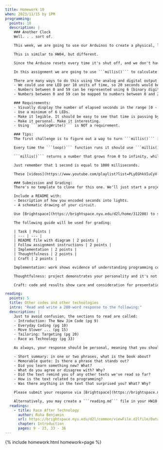 ```yaml
---
title: Homework 10
when: 2023/11/15 by 1PM
programming:
  points: 10
  description: |
    ### Another Clock
    Well. . . sort of.

    This week, we are going to use our Arduinos to create a physical, light-based, time-keeping device.

    This is similar to HW04, but different.

    Since the Arduino resets every time it's shut off, and we don't have it connected to the internet yet, it isn't capable of knowing exactly what time it is. Because of this, there are no functions for getting the current hour, minute or second, just ```millis()```, which tells us how many milliseconds have elapsed since the Arduino board began running the current program.

    In this assignment we are going to use ```millis()``` to calculate the number of seconds that have elapsed since our program began running, and display that using LEDs. Since we will have a finite number of LEDs to do this, we will use "clock" seconds, meaning, numbers between 0 and 59, not 0 to infinity.

    There are many ways to do this using the analog and digital output functions from the Arduino:
    - We could use one LED per 10 units of time, so 20 seconds would be represented by 2 lit LEDs, 30 seconds by 3 LEDs, etc.
    - Numbers between 0 and 59 can be represented using 6 [binary digits, or, bits](https://www.mathsisfun.com/binary-number-system.html).
    - Numbers between 0 and 59 can be mapped to numbers between 0 and 255 and used as parameters to the ```analogWrite()``` function.

    ### Requirements:
    - Visually display the number of elapsed seconds in the range [0 - 59]. Feel free to include extra LEDs for minutes, hours or milliseconds.
    - Use a minimum of 6 LEDs.
    - Make it legible. It should be easy to see that time is passing by looking at the LEDs. One LED that fades from fully OFF to fully ON over a minute is probably legible. One LED that fades from fully OFF to fully ON over an hour is not legible.
    - Make it personal. Make it interesting.
    - Using ```analogWrite()``` is NOT a requirement.

    ### Tips:
    The first challenge is to figure out a way to turn ```millis()``` into wall seconds.

    Every time the ```loop()``` function runs it should use ```millis()``` to calculate values for the 6 LEDs.

    ```millis()``` returns a number that grows from 0 to infinity, while the number of seconds is a number that cycles from 0 to 59 and then back to 0 again. Sounds like a modulus operation.

    Just remember that 1 second is equal to 1000 milliseconds.

    These [videos](https://www.youtube.com/playlist?list=PLyEGhkVIuCyV-nFkyuAvXD9yks3EQ9Biv) with week 10 content should help.

    ### Submission and Grading:
    There's no template to clone for this one. We'll just start a project named HW10 through the Arduino IDE and then push its folder to our GitHub account (like in this [video](https://www.youtube.com/watch?v=VuhrHrkvV0E)).

    Include a README with:
    - Description of how you encoded seconds into lights.
    - A schematic drawing of your circuit.

    Use [Brightspace](https://brightspace.nyu.edu/d2l/home/312200) to submit a link to your repository and a video of your project working. The video should be 15 to 30 seconds long and you can upload the file to Brightspace or host it somewhere else and submit a link.

    The following guide will be used for grading:

    | Task | Points |
    | --- | --- |
    | README file with diagram | 2 points |
    | Follow assignment instructions | 2 points |
    | Implementation | 2 points |
    | Thoughtfulness | 2 points |
    | Craft | 2 points |

    Implementation: work shows evidence of understanding programming concepts and you are fully using them to express your ideas.

    Thoughtfulness: project demonstrates your personality and it's not a straightforward re-implementation of someone else's idea.

    Craft: code and results show care and consideration for presentation and professionalism, and work doesn't look like it was rushed.

reading:
  points: 5
  title: Other codes and other technologies
  intro: "Read and write a 200-word response to the following:"
  description: |
    Just to avoid confusion, the sections to read are called:
    - Introduction: The New Jim Code (pg 9)
    - Everyday Coding (pg 10)
    - Move Slower ... (pg 15)
    - Tailoring: Targeting (pg 20)
    - Race as Technology (pg 33)

    As always, your response should be personal, meaning that you should be expressing your views and opinions about the text and not just summarizing it. You can use the following rubric to guide your response:

    - Short summary: in one or two phrases, what is the book about?
    - Memorable quote: Is there a phrase that stands out?
    - Did you learn something new? What?
    - What do you agree or disagree with? Why?
    - Did the text remind you of any other texts we've read so far?
    - How is the text related to programming?
    - Was there anything in the text that surprised you? What? Why?

    Please submit your response via [Brightspace](https://brightspace.nyu.edu/d2l/home/312200).

    Alternatively, you may create a ```reading.md``` file in your HW10 repo and write your response in markdown. Just make sure to submit a link to the file using [Brightspace](https://brightspace.nyu.edu/d2l/home/312200).
  readings:
    - title: Race After Technology
      author: Ruha Benjamin
      url: https://brightspace.nyu.edu/d2l/common/viewFile.d2lfile/Database/MjA1NzUyNTI/benjamin_race-after-technology.pdf?ou=312200
      chapter: Introduction
      pages: 9 - 23, 33 - 36
---
```

{% include homework.html homework=page %}
